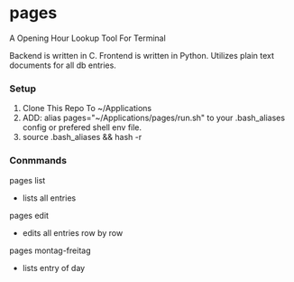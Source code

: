 # pages
A Opening Hour Lookup Tool For Terminal 

Backend is written in C.
Frontend is written in Python.
Utilizes plain text documents for all db entries.

### Setup
1. Clone This Repo To ~/Applications
2. ADD: alias pages="~/Applications/pages/run.sh" to your .bash_aliases config or prefered shell env file.
3. source .bash_aliases && hash -r

### Conmmands
pages list
  - lists all entries

pages edit
  - edits all entries row by row

pages montag-freitag
  - lists entry of day

